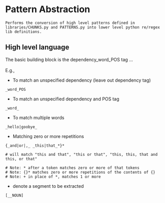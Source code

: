 # Pattern Abstraction

    Performs the conversion of high level patterns defined in libraries/CHUNKS.py and PATTERNS.py into lower level python re/regex lib definitions.
    
## High level language
    
The basic building block is the dependency_word_POS tag ...\
\
E.g.,
    
* To match an unspecified dependency (leave out dependency tag)
```
_word_POS  
```

* To match an unspecified dependency and POS tag
```
_word_
```

* To match multiple words
```
_hello|goobye_
```

* Matching zero or more repetitions
```
{_and|or|,_ _this|that_*}*

# will match "this and that", "this or that", "this, this, that and this, or that"

# Note: * after a token matches zero or more of that tokens
# Note: {}* matches zero or more repetitions of the contents of {}
# Note: + in place of *, matches 1 or more
```

* denote a segment to be extracted
```
[__NOUN] 
```

    

    
